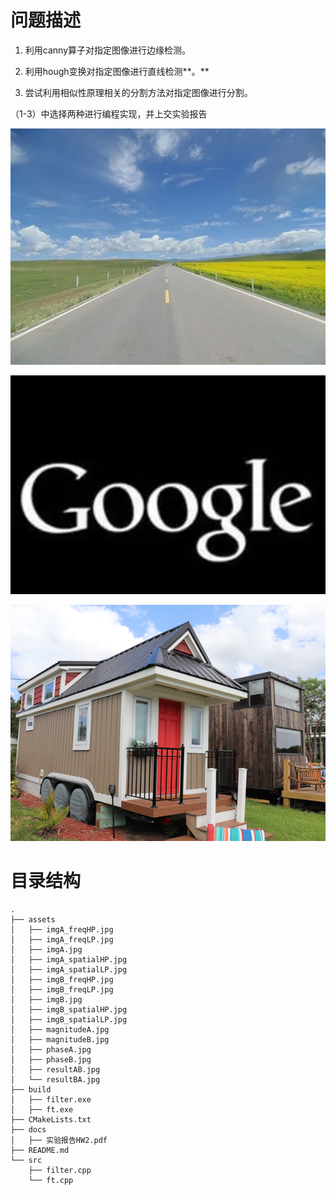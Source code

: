 
# 问题描述
1.   利用canny算子对指定图像进行边缘检测。

2.   利用hough变换对指定图像进行直线检测**。**

3.   尝试利用相似性原理相关的分割方法对指定图像进行分割。

（1-3）中选择两种进行编程实现，并上交实验报告



![image-20250402212904279](markdown-img/README.assets/image-20250402212904279.png)



![image-20250402212906963](markdown-img/README.assets/image-20250402212906963.png)

![image-20250402212910485](markdown-img/README.assets/image-20250402212910485.png)









# 目录结构

```
.
├── assets
│   ├── imgA_freqHP.jpg
│   ├── imgA_freqLP.jpg
│   ├── imgA.jpg
│   ├── imgA_spatialHP.jpg
│   ├── imgA_spatialLP.jpg
│   ├── imgB_freqHP.jpg
│   ├── imgB_freqLP.jpg
│   ├── imgB.jpg
│   ├── imgB_spatialHP.jpg
│   ├── imgB_spatialLP.jpg
│   ├── magnitudeA.jpg
│   ├── magnitudeB.jpg
│   ├── phaseA.jpg
│   ├── phaseB.jpg
│   ├── resultAB.jpg
│   └── resultBA.jpg
├── build
│   ├── filter.exe
│   ├── ft.exe
├── CMakeLists.txt
├── docs
│   ├── 实验报告HW2.pdf
├── README.md
└── src
    ├── filter.cpp
    └── ft.cpp
```

